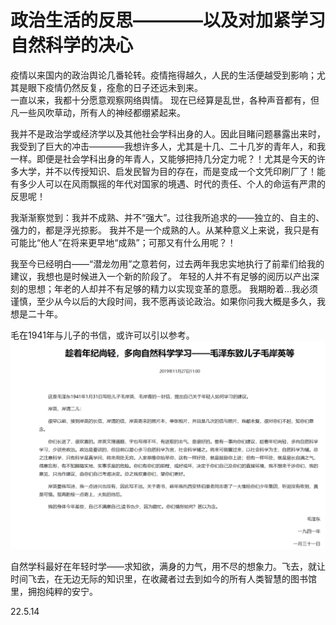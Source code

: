 # 政治生活的反思————以及对加紧学习自然科学的决心

疫情以来国内的政治舆论几番轮转。疫情拖得越久，人民的生活便越受到影响；尤其是眼下疫情仍然反复，痊愈的日子还远未到来。  
一直以来，我都十分愿意观察网络舆情。
现在已经算是乱世，各种声音都有，但凡一些风吹草动，所有人的神经都绷紧起来。

我并不是政治学或经济学以及其他社会学科出身的人。因此目睹问题暴露出来时，我受到了巨大的冲击————我想许多人，尤其是十几、二十几岁的青年人，和我一样。即便是社会学科出身的年青人，又能够把持几分定力呢？！尤其是今天的许多大学，并不以传授知识、启发民智为目的存在，而是变成一个文凭印刷厂了！能有多少人可以在风雨飘摇的年代对国家的境遇、时代的责任、个人的命运有严肃的反思呢！  

我渐渐察觉到：我并不成熟、并不“强大”。过往我所追求的——独立的、自主的、强力的，都是浮光掠影。
我并不是一个成熟的人。从某种意义上来说，我只是有可能比“他人”在将来更早地“成熟”；可那又有什么用呢？！

我至今已经明白——“潜龙勿用”之意若何，过去两年我忠实地执行了前辈们给我的建议，我想也是时候进入一个新的阶段了。
年轻的人并不有足够的阅历以产出深刻的思想；年老的人却并不有足够的精力以实现变革的意愿。
我期盼着...我必须谨慎，至少从今以后的大段时间，我不愿再谈论政治。如果你问我大概是多久，我想是二十年。

毛在1941年与儿子的书信，或许可以引以参考。
![](source/img/“趁着年纪尚轻，多向自然科学学习”.png)  


自然学科最好在年轻时学——求知欲，满身的力气，用不尽的想象力。飞去，就让时间飞去，在无边无际的知识里，在收藏者过去到如今的所有人类智慧的图书馆里，拥抱纯粹的安宁。

22.5.14